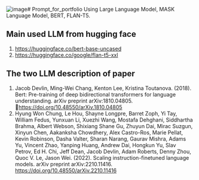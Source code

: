 ![image](https://github.com/MinKuanIsHere/Prompt_for_portfolio/assets/118680398/f2e21e52-cc26-4c9f-b509-8c6d7a199f3c)# Prompt_for_portfolio
Using Large Language Model, MASK Language Model, BERT, FLAN-T5.

## Main used LLM from hugging face
1. https://huggingface.co/bert-base-uncased
2. https://huggingface.co/google/flan-t5-xxl

## The two LLM description of paper
1. Jacob Devlin, Ming-Wei Chang, Kenton Lee, Kristina Toutanova. (2018). Bert: Pre-training of deep bidirectional transformers for language understanding. arXiv preprint arXiv:1810.04805. https://doi.org/10.48550/arXiv.1810.04805
2. Hyung Won Chung, Le Hou, Shayne Longpre, Barret Zoph, Yi Tay, William Fedus, Yunxuan Li, Xuezhi Wang, Mostafa Dehghani, Siddhartha Brahma, Albert Webson, Shixiang Shane Gu, Zhuyun Dai, Mirac Suzgun, Xinyun Chen, Aakanksha Chowdhery, Alex Castro-Ros, Marie Pellat, Kevin Robinson, Dasha Valter, Sharan Narang, Gaurav Mishra, Adams Yu, Vincent Zhao, Yanping Huang, Andrew Dai, Hongkun Yu, Slav Petrov, Ed H. Chi, Jeff Dean, Jacob Devlin, Adam Roberts, Denny Zhou, Quoc V. Le, Jason Wei. (2022). Scaling instruction-finetuned language models. arXiv preprint arXiv:2210.11416.  https://doi.org/10.48550/arXiv.2210.11416


